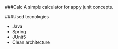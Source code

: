 ###Calc
A simple calculator for apply junit concepts.

###Used tecnologies
 - Java
 - Spring
 - JUnit5
 - Clean architecture
